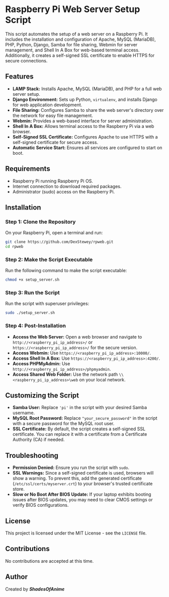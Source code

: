 # Raspberry Pi Web Server Setup Script

This script automates the setup of a web server on a Raspberry Pi. It includes the installation and configuration of Apache, MySQL (MariaDB), PHP, Python, Django, Samba for file sharing, Webmin for server management, and Shell In A Box for web-based terminal access. Additionally, it creates a self-signed SSL certificate to enable HTTPS for secure connections.

## Features
- **LAMP Stack:** Installs Apache, MySQL (MariaDB), and PHP for a full web server setup.
- **Django Environment:** Sets up Python, `virtualenv`, and installs Django for web application development.
- **File Sharing:** Configures Samba to share the web server's directory over the network for easy file management.
- **Webmin:** Provides a web-based interface for server administration.
- **Shell In A Box:** Allows terminal access to the Raspberry Pi via a web browser.
- **Self-Signed SSL Certificate:** Configures Apache to use HTTPS with a self-signed certificate for secure access.
- **Automatic Service Start:** Ensures all services are configured to start on boot.

## Requirements
- Raspberry Pi running Raspberry Pi OS.
- Internet connection to download required packages.
- Administrator (sudo) access on the Raspberry Pi.

## Installation

### Step 1: Clone the Repository
On your Raspberry Pi, open a terminal and run:

```bash
git clone https://github.com/DexStewey/rpweb.git
cd rpweb
```

### Step 2: Make the Script Executable
Run the following command to make the script executable:

```bash
chmod +x setup_server.sh
```

### Step 3: Run the Script
Run the script with superuser privileges:

```bash
sudo ./setup_server.sh
```

### Step 4: Post-Installation
- **Access the Web Server:** Open a web browser and navigate to `http://<raspberry_pi_ip_address>/` or `https://<raspberry_pi_ip_address>/` for the secure version.
- **Access Webmin:** Use `https://<raspberry_pi_ip_address>:10000/`.
- **Access Shell In A Box:** Use `https://<raspberry_pi_ip_address>:4200/`.
- **Access PHPMyAdmin:** Use `http://<raspberry_pi_ip_address>/phpmyadmin`.
- **Access Shared Web Folder:** Use the network path `\\<raspberry_pi_ip_address>\web` on your local network.

## Customizing the Script
- **Samba User:** Replace `'pi'` in the script with your desired Samba username.
- **MySQL Root Password:** Replace `"your_secure_password"` in the script with a secure password for the MySQL root user.
- **SSL Certificate:** By default, the script creates a self-signed SSL certificate. You can replace it with a certificate from a Certificate Authority (CA) if needed.

## Troubleshooting
- **Permission Denied:** Ensure you run the script with `sudo`.
- **SSL Warnings:** Since a self-signed certificate is used, browsers will show a warning. To prevent this, add the generated certificate (`/etc/ssl/certs/myserver.crt`) to your browser's trusted certificate store.
- **Slow or No Boot After BIOS Update:** If your laptop exhibits booting issues after BIOS updates, you may need to clear CMOS settings or verify BIOS configurations.

## License
This project is licensed under the MIT License - see the `LICENSE` file.

## Contributions
No contributions are accepted at this time.

## Author
Created by _**ShadesOfAnime**_
